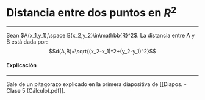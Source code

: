 # Distancia entre dos puntos en $R{^2}$
***
Sean $A(x_1,y_1),\space B(x_2,y_2)\in\mathbb{R}^2$. La distancia entre A y B está dada por:
$$d(A,B)=\sqrt{(x_2-x_1)^2+(y_2-y_1)^2}$$



#### Explicación
***
Sale de un pitagorazo explicado en la primera diapositiva de [[Diapos. - Clase 5 (Cálculo).pdf]].